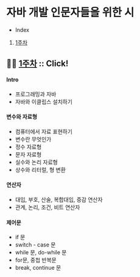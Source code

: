# 자바 개발 인문자들을 위한 시

- Index
1. [1주차](#1주차)

## :running_woman: [1주차](Week-1/README.md) :: Click!
#### Intro
- 프로그래밍과 자바
- 자바와 이클립스 설치하기

#### 변수와 자료형
- 컴퓨터에서 자료 표현하기
- 변수란 무엇인가
- 정수 자료형
- 문자 자료형
- 실수와 논리 자료형
- 상수와 리터럴, 형 변환
#### 연산자
- 대입, 부호, 산술, 복합대입, 증감 연산자
- 관계, 논리, 조건, 비트 연산자
  
#### 제어문
- if 문
- switch - case 문
- while 문, do-while 문
- for문, 중첩 반복문
- break, continue 문
